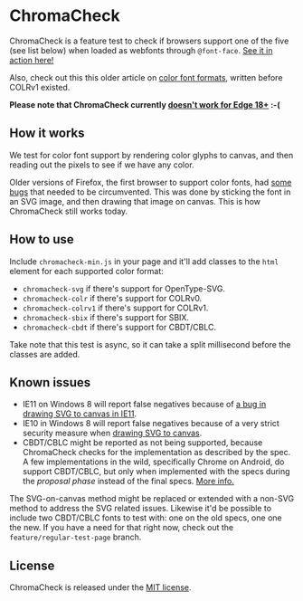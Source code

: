 # ChromaCheck

ChromaCheck is a feature test to check if browsers support one of the five (see list below) when loaded as webfonts through `@font-face`. [See it in action here!](https://pixelambacht.nl/chromacheck)

Also, check out this this older article on [color font formats](http://pixelambacht.nl/2014/multicolor-fonts/), written before COLRv1 existed.

**Please note that ChromaCheck currently [doesn't work for Edge 18+](https://github.com/RoelN/ChromaCheck/issues/40) :-(**

## How it works

We test for color font support by rendering color glyphs to canvas, and then reading out the pixels to see if we have any color.

Older versions of Firefox, the first browser to support color fonts, had [some](https://bugzilla.mozilla.org/show_bug.cgi?id=1209480) [bugs](https://bugzilla.mozilla.org/show_bug.cgi?id=1237640) that needed to be circumvented. This was done by sticking the font in an SVG image, and then drawing that image on canvas. This is how ChromaCheck still works today.

## How to use

Include `chromacheck-min.js` in your page and it'll add classes to the `html` element for each supported color format:

* `chromacheck-svg` if there's support for OpenType-SVG.
* `chromacheck-colr` if there's support for COLRv0.
* `chromacheck-colrv1` if there's support for COLRv1.
* `chromacheck-sbix` if there's support for SBIX.
* `chromacheck-cbdt` if there's support for CBDT/CBLC.

Take note that this test is async, so it can take a split millisecond before the classes are added.

## Known issues

* IE11 on Windows 8 will report false negatives because of [a bug in drawing SVG to canvas in IE11](https://connect.microsoft.com/IE/feedback/details/809823/draw-svg-image-on-canvas-context).
* IE10 in Windows 8 will report false negatives because of a very strict security measure when [drawing SVG to canvas](https://github.com/RoelN/ChromaCheck/issues/32).
* CBDT/CBLC might be reported as not being supported, because ChromaCheck checks for the implementation as described by the spec. A few implementations in the wild, specifically Chrome on Android, do support CBDT/CBLC, but only when implemented with the specs during the _proposal phase_ instead of the final specs. [More info.](https://github.com/RoelN/ChromaCheck/issues/8)

The SVG-on-canvas method might be replaced or extended with a non-SVG method to address the SVG related issues. Likewise it'd be possible to include two CBDT/CBLC fonts to test with: one on the old specs, one one the new. If you have a need for that right now, check out the `feature/regular-test-page` branch.

## License

ChromaCheck is released under the [MIT license](https://github.com/RoelN/ChromaCheck/blob/master/LICENSE.md).

